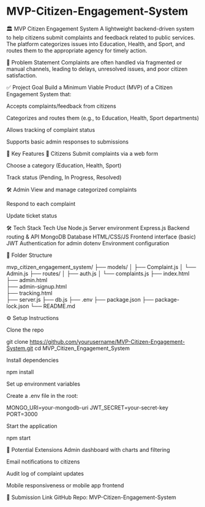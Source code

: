 # MVP-Citizen-Engagement-System

🏛️ MVP Citizen Engagement System
A lightweight backend-driven system to help citizens submit complaints and feedback related to public services. The platform categorizes issues into Education, Health, and Sport, and routes them to the appropriate agency for timely action.

📌 Problem Statement
Complaints are often handled via fragmented or manual channels, leading to delays, unresolved issues, and poor citizen satisfaction.

✅ Project Goal
Build a Minimum Viable Product (MVP) of a Citizen Engagement System that:

Accepts complaints/feedback from citizens

Categorizes and routes them (e.g., to Education, Health, Sport departments)

Allows tracking of complaint status

Supports basic admin responses to submissions

🔧 Key Features
👥 Citizens
Submit complaints via a web form

Choose a category (Education, Health, Sport)

Track status (Pending, In Progress, Resolved)

🛠 Admin
View and manage categorized complaints

Respond to each complaint

Update ticket status

🛠 Tech Stack
Tech	Use
Node.js	Server environment
Express.js	Backend routing & API
MongoDB	Database
HTML/CSS/JS	Frontend interface (basic)
JWT	Authentication for admin
dotenv	Environment configuration

📁 Folder Structure

mvp_citizen_engagement_system/
├── models/
│   ├── Complaint.js
│   └── Admin.js
├── routes/
│   ├── auth.js
│   └── complaints.js
├── index.html             
├── admin.html             
├── admin-signup.html             
├── tracking.html             
├── server.js
├── db.js
├── .env
├── package.json
├── package-lock.json
└── README.md

⚙️ Setup Instructions

Clone the repo

git clone https://github.com/yourusername/MVP-Citizen-Engagement-System.git
cd MVP_Citizen_Engagement_System

Install dependencies

npm install

Set up environment variables

Create a .env file in the root:

MONGO_URI=your-mongodb-uri
JWT_SECRET=your-secret-key
PORT=3000

Start the application

npm start

🧠 Potential Extensions
Admin dashboard with charts and filtering

Email notifications to citizens

Audit log of complaint updates

Mobile responsiveness or mobile app frontend

📎 Submission Link
GitHub Repo: MVP-Citizen-Engagement-System

